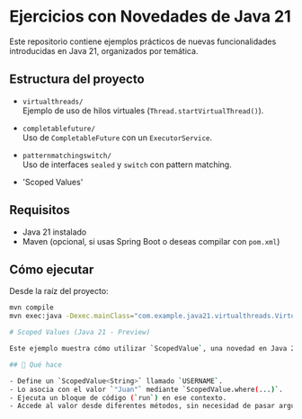 # Ejercicios con Novedades de Java 21

Este repositorio contiene ejemplos prácticos de nuevas funcionalidades introducidas en Java 21, organizados por temática.

## Estructura del proyecto

- `virtualthreads/`  
  Ejemplo de uso de hilos virtuales (`Thread.startVirtualThread()`).

- `completablefuture/`  
  Uso de `CompletableFuture` con un `ExecutorService`.

- `patternmatchingswitch/`  
  Uso de interfaces `sealed` y `switch` con pattern matching.
  
-  'Scoped Values'

## Requisitos

- Java 21 instalado
- Maven (opcional, si usas Spring Boot o deseas compilar con `pom.xml`)

## Cómo ejecutar

Desde la raíz del proyecto:

```bash
mvn compile
mvn exec:java -Dexec.mainClass="com.example.java21.virtualthreads.VirtualThreadsExample"

# Scoped Values (Java 21 - Preview)

Este ejemplo muestra cómo utilizar `ScopedValue`, una novedad en Java 21 (en fase preview), para pasar información a métodos sin usar parámetros ni variables de contexto como `ThreadLocal`.

## 🧪 Qué hace

- Define un `ScopedValue<String>` llamado `USERNAME`.
- Lo asocia con el valor `"Juan"` mediante `ScopedValue.where(...)`.
- Ejecuta un bloque de código (`run`) en ese contexto.
- Accede al valor desde diferentes métodos, sin necesidad de pasar argumentos.